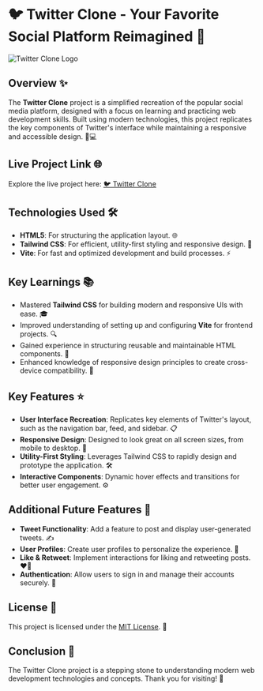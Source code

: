 # 🐦 Twitter Clone - Your Favorite Social Platform Reimagined 🌟

![Twitter Clone Logo](https://images.thequint.com/thequint/2023-07/e6e9fa2b-5c46-4748-9569-d91cf8aa82da/5BAA3B32_238A_4AAC_8800_56ABBA4636E9.jpeg)

## Overview ✨

The **Twitter Clone** project is a simplified recreation of the popular social media platform, designed with a focus on learning and practicing web development skills. Built using modern technologies, this project replicates the key components of Twitter's interface while maintaining a responsive and accessible design. 📱💻

## Live Project Link 🌐

Explore the live project here: [🐦 Twitter Clone](https://sumittwitterclone.netlify.app/)


## Technologies Used 🛠️

- **HTML5**: For structuring the application layout. 🌐
- **Tailwind CSS**: For efficient, utility-first styling and responsive design. 🎨
- **Vite**: For fast and optimized development and build processes. ⚡

## Key Learnings 📚

- Mastered **Tailwind CSS** for building modern and responsive UIs with ease. 🎓
- Improved understanding of setting up and configuring **Vite** for frontend projects. 🔍
- Gained experience in structuring reusable and maintainable HTML components. 🧩
- Enhanced knowledge of responsive design principles to create cross-device compatibility. 📱

## Key Features ⭐

- **User Interface Recreation**: Replicates key elements of Twitter's layout, such as the navigation bar, feed, and sidebar. 📋
- **Responsive Design**: Designed to look great on all screen sizes, from mobile to desktop. 📏
- **Utility-First Styling**: Leverages Tailwind CSS to rapidly design and prototype the application. 🛠️
- **Interactive Components**: Dynamic hover effects and transitions for better user engagement. ⚙️

## Additional Future Features 🚀

- **Tweet Functionality**: Add a feature to post and display user-generated tweets. ✍️
- **User Profiles**: Create user profiles to personalize the experience. 👤
- **Like & Retweet**: Implement interactions for liking and retweeting posts. ❤️🔁
- **Authentication**: Allow users to sign in and manage their accounts securely. 🔑

## License 📜

This project is licensed under the [MIT License](https://opensource.org/licenses/MIT). 📝

## Conclusion 🎉

The Twitter Clone project is a stepping stone to understanding modern web development technologies and concepts. Thank you for visiting! 🌟
